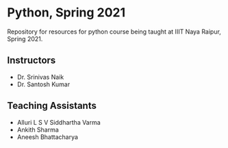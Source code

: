 # Python, Spring 2021

Repository for resources for python course being taught at IIIT Naya Raipur, Spring 2021.

## Instructors
- Dr. Srinivas Naik
- Dr. Santosh Kumar

## Teaching Assistants
- Alluri L S V Siddhartha Varma
- Ankith Sharma
- Aneesh Bhattacharya
